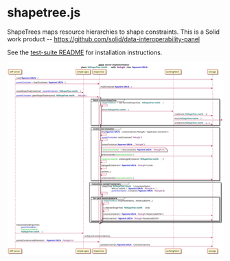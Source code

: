# shapetree.js

ShapeTrees maps resource hierarchies to shape constraints. This is a Solid work product -- https://github.com/solid/data-interoperability-panel

See the [test-suite README](https://github.com/shapetrees/test-suite/#installation) for installation instructions.

![server-plant](doc/server-plant.svg)
